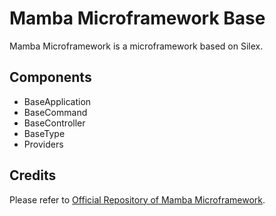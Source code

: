Mamba Microframework Base
=========================

Mamba Microframework is a microframework based on Silex.

Components
----------

  * BaseApplication
  * BaseCommand
  * BaseController
  * BaseType
  * Providers

Credits
-------

Please refer to [Official Repository of Mamba Microframework](https://github.com/mauretto78/mamba).